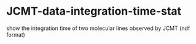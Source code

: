 # JCMT-data-integration-time-stat
show the integration time of two molecular lines observed by JCMT (ndf format)
